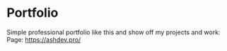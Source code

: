 # Portfolio
Simple professional portfolio like this and show off my projects and work:
Page: https://ashdev.pro/

